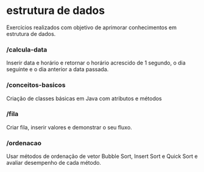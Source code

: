# estrutura de dados

Exercícios realizados com objetivo de aprimorar conhecimentos em estrutura de dados.

### /calcula-data
Inserir data e horário e retornar o horário acrescido de 1 segundo, o dia seguinte e o dia anterior a data passada.

### /conceitos-basicos
Criação de classes básicas em Java com atributos e métodos

### /fila
Criar fila, inserir valores e demonstrar o seu fluxo.

### /ordenacao
Usar métodos de ordenação de vetor Bubble Sort, Insert Sort e Quick Sort e avaliar desempenho de cada método.
